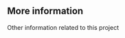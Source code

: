 <html>
<div class="hero">
  <h2>More information</h2>

  Other information related to this project<br>

</div>
</html>
